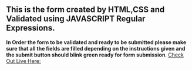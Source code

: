 ## This is the form created by  HTML,CSS and Validated using JAVASCRIPT Regular Expressions.

**In Order the form to be validated and ready to be submitted please make sure that all the fields are filled depending on the instructions given and the submit button should blink green ready for form submission**.
[Check Out Live Here:](https://benk1.github.io/project_4/) 

